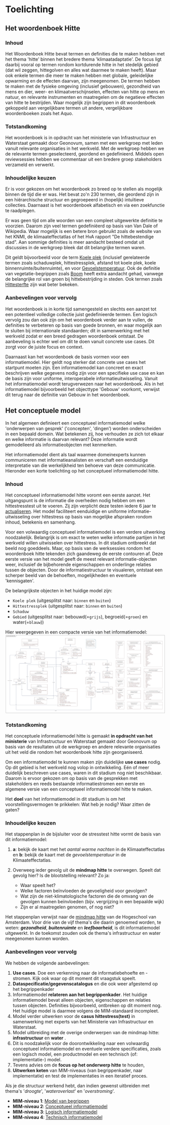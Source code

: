 # Toelichting

## Het woordenboek Hitte

### Inhoud

   Het Woordenboek Hitte bevat termen en definities die te maken hebben met het thema 'hitte' binnen het bredere thema 'klimaatadaptatie'. De focus ligt daarbij vooral op termen rondom kortdurende hitte in het stedelijk gebied (dat wil zeggen, hittegolven en alles wat daarmee te maken heeft). Maar ook enkele termen die meer te maken hebben met globale, geleidelijke opwarming en de effecten daarvan, zijn meegenomen. De termen hebben te maken met de fysieke omgeving (inclusief gebouwen), gezondheid van mens en dier, weer- en klimaatverschijnselen, effecten van hitte op mens en natuur, en relevante instrumenten en maatregelen om de negatieve effecten van hitte te bestrijden. Waar mogelijk zijn begrippen in dit woordenboek gekoppeld aan vergelijkbare termen uit andere, vergelijkbare woordenboeken zoals het Aquo.

### Totstandkoming

   Het woordenboek is in opdracht van het ministerie van Infrastructuur en Waterstaat gemaakt door Geonovum, samen met een werkgroep met leden vanuit relevante organisaties in het werkveld. Met de werkgroep hebben we de relevante termen geselecteerd, geordend en gedefinieerd. Middels open reviewsessies hebben we commentaar uit een bredere groep stakeholders verzameld en verwerkt. 

### Inhoudelijke keuzen

   Er is voor gekozen om het woordenboek zo breed op te stellen als mogelijk binnen de tijd die er was. Het bevat zo'n 230 termen, die geordend zijn in een hiërarchische structuur en gegroepeerd in (hopelijk) intuïtieve collecties. Daarnaast is het woordenboek alfabetisch en via een zoekfunctie te raadplegen. 

   Er was geen tijd om alle woorden van een compleet uitgewerkte definitie te voorzien. Daarom zijn veel termen gedefiniëerd op basis van Van Dale of Wikipedia. Waar mogelijk is een betere bron gebruikt zoals de website van het KNMI, de klimaateffectatlas of het HvA rapport "De hittebestendige stad". Aan sommige definities is meer aandacht besteed omdat uit discussies in de werkgroep bleek dat dit belangrijke termen waren. 

   Dit geldt bijvoorbeeld voor de term [Koele plek](http://definities.geostandaarden.nl/imka/id/begrip/koele_plek) (inclusief  gerelateerde termen zoals schaduwplek, hittestressplek, afstand tot koele plek, koele binnenruimte/buitenruimte), en voor [Gevoelstemperatuur](
   http://definities.geostandaarden.nl/imka/id/begrip/gevoelstemperatuur). Ook de definitie van vegetatie-begrippen zoals [Boom](http://definities.geostandaarden.nl/imka/id/begrip/boom) heeft extra aandacht gehad, vanwege de belangrijke rol van groen bij hittebestrijding in steden. Ook termen zoals [Hittesterfte](http://definities.geostandaarden.nl/imka/id/begrip/hittesterfte) zijn wat beter bekeken.

### Aanbevelingen voor vervolg

   Het woordenboek is in korte tijd samengesteld en slechts een aanzet tot een potentieel volledige collectie juist gedefinieerde termen. Een logisch vervolg zou dan ook zijn om het woordenboek verder aan te vullen, de definities te verbeteren op basis van goede bronnen, en waar mogelijk aan te sluiten bij internationale standaarden; dit in samenwerking met het werkveld zodat er een breed gedragen woordenboek ontstaat. De aanbeveling is echter wel om dit te doen vanuit concrete use cases. Dit zorgt voor de juiste focus en context. 

   Daarnaast kan het woordenboek de basis vormen voor een informatiemodel. Hier geldt nog sterker dat concrete use cases het startpunt moeten zijn. Een informatiemodel kan concreet en exact beschrijven welke gegevens nodig zijn voor een specifieke use case en kan de basis zijn voor uniforme, interoperabele informatieuitwisseling. Vanuit het informatiemodel wordt terugverwezen naar het woordenboek. Als in het informatiemodel bijvoorbeeld het objecttype 'Gebouw' voorkomt, verwijst dit terug naar de definitie van Gebouw in het woordenboek. 

## Het conceptuele model

   In het algemeen definieert een conceptueel informatiemodel welke 'onderwerpen van gesprek' ('concepten', 'dingen’) worden onderscheiden in een bepaald domein. Wat betekenen zij, hoe verhouden ze zich tot elkaar en welke informatie is daarvan relevant? Deze informatie wordt gemodelleerd als informatieobjecten met kenmerken.

   Het informatiemodel dient als taal waarmee domeinexperts kunnen communiceren met informatieanalisten en verschaft een eenduidige interpretatie van die werkelijkheid ten behoeve van deze communicatie. Hieronder een korte toelichting op het conceptueel informatiemodel hitte.

### Inhoud

   Het conceptueel informatiemodel hitte voromt een eerste aanzet. Het uitgangspunt is de informatie die overheden nodig hebben om een hittestresstest uit te voeren. Zij zijn verplicht deze testen iedere 6 jaar te [actualiseren](https://klimaatadaptatienederland.nl/stresstest/#:~:text=In%20het%20Deltaplan%20Ruimtelijke%20Adaptatie%20is%20afgesproken%20dat%20overheden%20de%20stresstest%20iedere%206%20jaar%20actualiseren%20omdat%20de%20kwetsbaarheden%20in%20de%20loop%20der%20tijd%20kunnen%20veranderen.). Het model faciliteert eenduidige en uniforme informatie-uitwisseling over hittestress op basis van mogelijke afspraken rondom inhoud, betekenis en samenhang.

   Voor een volwaardig conceptueel informatiemodel is een verdere uitwerking noodzakelijk. Belangrijk is om exact te weten welke informatie partijen in het werkveld willen uitwisselen over hittestress. In dit stadium ontbreekt dat beeld nog goeddeels. Maar, op basis van de werksessies rondom het woordenboek hitte tekenden zich gaandeweg de eerste contouren af. Deze eerste versie van het model geeft de meest relevant informatie-objecten weer, inclusief de bijbehorende eigenschappen en onderlinge relaties tussen de objecten. Door de informatiestructuur te visualeren, ontstaat een scherper beeld van de behoeften, mogelijkheden en eventuele 'kennisgaten'. 

   De belangrijkste objecten in het huidige model zijn:

 - `Koele plek` (uitgesplitst naar: `binnen` en `buiten`)
 - `Hittestressplek`  (uitgesplitst naar: `binnen` en `buiten`)
 - `Schaduw` 
 - `Gebied`  (uitgesplitst naar: bebouwd(=`grijs`), begroeid(=`groen`) en water(=`blauw`))

Hier weergegeven in een compacte versie van het informatiemodel:
![TEST](media/imka_schets_02_compact.png)

### Totstandkoming
   
   Het conceptuele informatiemodel hitte is gemaakt **in opdracht van het ministerie** van Infrastructuur en Waterstaat gemaakt door Geonovum op basis van de resultaten uit de werkgroep en andere relevante organisaties uit het veld die rondom het woordenboek hitte zijn georganiseerd.

   Om een informatiemodel te kunnen maken zijn duidelijke **use cases** nodig. Op dit gebied is het werkveld nog volop in ontwikkeling. Eén of meer duidelijk beschreven use cases, waren in dit stadium nog niet beschikbaar. Daarom is ervoor gekozen om op basis van de gesprekken met stakeholders en reeds bestaande informatiestromen een eerste en algemene versie van een conceptueel informatiemodel hitte te maken.

   Het **doel** van het informatiemodel in dit stadium is om het voorstellingsvermogen te prikkelen: Wat heb je nodig? Waar zitten de gaten?

### Inhoudelijke keuzen

   Het stappenplan in de bijsluiter voor de stresstest hitte vormt de basis van dit informatiemodel:

 1. **a**: bekijk de kaart met het _aantal warme nachten_ in de Klimaateffectatlas en **b**: bekijk de kaart met de _gevoelstemperatuur_ in de Klimaateffectatlas.

 2. Overweeg ieder gevolg uit de **mindmap hitte** te overwegen. Speelt dat gevolg hier? Is de blootstelling relevant? Zo ja:

    - Waar speelt het?
    - Welke factoren beïnvloeden de gevoeligheid voor gevolgen?
    - Wat zijn de niet-klimatologische factoren die de omvang van de gevolgen kunnen beïnvloeden (bijv. vergrijzing in een bepaalde wijk)
    - Zijn er al maatregelen genomen, of nog niet?

Het stappenplan verwijst naar de [mindmap hitte](https://klimaatadaptatienederland.nl/publish/pages/156633/mindmap_hitte_hoge_resolutie.png) van de Hogeschool van Amsterdam. Voor drie van de vijf thema's die daarin genoemed worden, te weten: **_gezondheid_**, **_buitenruimte_** en **_leefbaarheid_**, is dit informatiemodel uitgewerkt. In de toekomst zouden ook de thema's infrastructuur en water meegenomen kunnen worden.  


<!-- ![](media/imka_schets_02_uitgebreid.png) -->

### Aanbevelingen voor vervolg

We hebben de volgende aanbevelingen:

 1. **Use cases**. Doe een verkenning naar de informatiebehoefte en -stromen. Kijk ook waar op dit moment dit vraagstuk speelt.
 1. **Dataspecificatie/gegevenscatalogus** en die ook weer afgestemd op het begrippenkader
 1. Informatiemodel **relateren aan het begrippenkader**. Het huidige informatiemodel bevat alleen objecten, eigenschappen en relaties tussen objecten. Definities bijvoorbeeld, ontbreken op dit moment nog. Het huidige model is daarmee volgens de MIM-standaard incompleet.
 1. Model verder uitwerken voor de **casus hittestress(test)** in samenwerking met experts van het Ministerie van Infrastructuur en Waterstaat. 
 1. Model uitbreiding met de overige onderwerpen van de mindmap hitte: **infrastructuur** en **water** .
 1. Dit is noodzakelijk voor de doorontwikkeling naar een volwaardig conceptueel informatiemodel en eventuele verdere specificaties, zoals een logisch model, een productmodel en een technisch (of: implementatie-) model.
 1. Tevens advies om de **focus op het onderwerp hitte** te houden,
 1. **Uitwerken keten** van MIM-niveaus (van begrippenkader, naar implementatie) en test de implementaties in een iteratief proces.

Als je die structuur werkend hebt, dan indien gewenst uitbreiden met thema's '*droogte*', '*wateroverlast*' en '*overstroming*'.

 - **MIM-niveau 1**: [Model van begrippen](https://docs.geostandaarden.nl/mim/mim/#niveau-1-model-van-begrippen)
 - **MIM-niveau 2**: [Conceptueel informatiemodel](https://docs.geostandaarden.nl/mim/mim/#niveau-2-conceptueel-informatiemodel)
 - **MIM-niveau 3**: [Logisch informatiemodel](https://docs.geostandaarden.nl/mim/mim/#niveau-3-logisch-informatie-of-gegevensmodel)
 - **MIM-niveau 4**: [Technisch informatiemodel](https://docs.geostandaarden.nl/mim/mim/#niveau-4-fysiek-of-technisch-gegevens-of-datamodel)